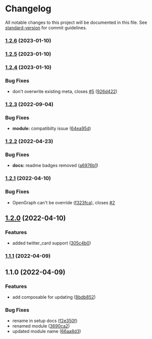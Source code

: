 # Changelog

All notable changes to this project will be documented in this file. See [standard-version](https://github.com/conventional-changelog/standard-version) for commit guidelines.

### [1.2.6](https://github.com/intevel/nuxt-social-tags/compare/v1.2.5...v1.2.6) (2023-01-10)

### [1.2.5](https://github.com/intevel/nuxt-social-tags/compare/v1.2.4...v1.2.5) (2023-01-10)

### [1.2.4](https://github.com/intevel/nuxt-social-tags/compare/v1.2.3...v1.2.4) (2023-01-10)


### Bug Fixes

* don't overwrite existing meta, closes [#5](https://github.com/intevel/nuxt-social-tags/issues/5) ([926d422](https://github.com/intevel/nuxt-social-tags/commit/926d42242876b179fdfcf5de58273b3eb4ec886f))

### [1.2.3](https://github.com/intevel/nuxt-social-tags/compare/v1.2.2...v1.2.3) (2022-09-04)


### Bug Fixes

* **module:** compatibilty issue ([64ea95d](https://github.com/intevel/nuxt-social-tags/commit/64ea95d4ae903b689b3fa135ea7f80e3ffb8c518))

### [1.2.2](https://github.com/intevel/nuxt-social-tags/compare/v1.2.1...v1.2.2) (2022-04-23)


### Bug Fixes

* **docs:** readme badges removed ([a6976b1](https://github.com/intevel/nuxt-social-tags/commit/a6976b14f9bf2361e3bad83336d6cfa181eb92b8))

### [1.2.1](https://github.com/intevel/nuxt-directus/compare/v1.2.0...v1.2.1) (2022-04-10)


### Bug Fixes

* OpenGraph can't be override ([f323fca](https://github.com/intevel/nuxt-directus/commit/f323fca14d23339a84cc022fb21ed16c5ab666c3)), closes [#2](https://github.com/intevel/nuxt-directus/issues/2)

## [1.2.0](https://github.com/intevel/nuxt-directus/compare/v1.1.1...v1.2.0) (2022-04-10)


### Features

* added twitter_card support ([305c4b0](https://github.com/intevel/nuxt-directus/commit/305c4b06cda6ca675d89b6d3eee0856392e586d5))

### [1.1.1](https://github.com/Intevel/nuxt-tags/compare/v1.1.0...v1.1.1) (2022-04-09)

## 1.1.0 (2022-04-09)


### Features

* add composable for updating ([8bdb852](https://github.com/Intevel/nuxt-tags/commit/8bdb85244ec5e9dd8e29537a97f5cbe7b5dab1ec))


### Bug Fixes

* rename in setup docs ([f2e350f](https://github.com/Intevel/nuxt-tags/commit/f2e350fb07126a38863a9793eb0a9ab702c610f4))
* renamed module ([3690ca2](https://github.com/Intevel/nuxt-tags/commit/3690ca22d55f8040790d00c38cc27157d9172546))
* updated module name ([66aa8d3](https://github.com/Intevel/nuxt-tags/commit/66aa8d36a158db8a15b73afee66cf4cf3f31b1df))
